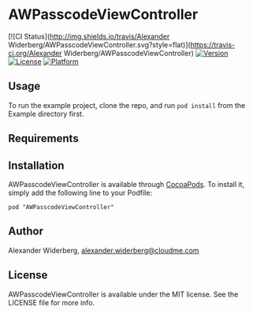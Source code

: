 # AWPasscodeViewController

[![CI Status](http://img.shields.io/travis/Alexander Widerberg/AWPasscodeViewController.svg?style=flat)](https://travis-ci.org/Alexander Widerberg/AWPasscodeViewController)
[![Version](https://img.shields.io/cocoapods/v/AWPasscodeViewController.svg?style=flat)](http://cocoadocs.org/docsets/AWPasscodeViewController)
[![License](https://img.shields.io/cocoapods/l/AWPasscodeViewController.svg?style=flat)](http://cocoadocs.org/docsets/AWPasscodeViewController)
[![Platform](https://img.shields.io/cocoapods/p/AWPasscodeViewController.svg?style=flat)](http://cocoadocs.org/docsets/AWPasscodeViewController)

## Usage

To run the example project, clone the repo, and run `pod install` from the Example directory first.

## Requirements

## Installation

AWPasscodeViewController is available through [CocoaPods](http://cocoapods.org). To install
it, simply add the following line to your Podfile:

    pod "AWPasscodeViewController"

## Author

Alexander Widerberg, alexander.widerberg@cloudme.com

## License

AWPasscodeViewController is available under the MIT license. See the LICENSE file for more info.

